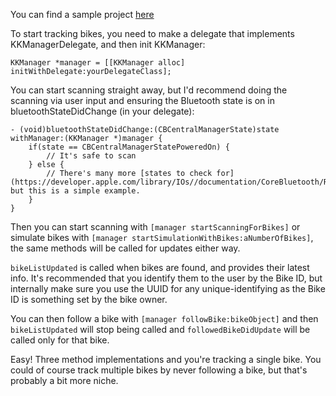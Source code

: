 You can find a sample project [here](https://github.com/BenWoodford/KeiserKit.git)

To start tracking bikes, you need to make a delegate that implements KKManagerDelegate, and then init KKManager:

```
KKManager *manager = [[KKManager alloc] initWithDelegate:yourDelegateClass];
```

You can start scanning straight away, but I'd recommend doing the scanning via user input and ensuring the Bluetooth state is on in bluetoothStateDidChange (in your delegate):

```
- (void)bluetoothStateDidChange:(CBCentralManagerState)state withManager:(KKManager *)manager {
    if(state == CBCentralManagerStatePoweredOn) {
        // It's safe to scan
    } else {
        // There's many more [states to check for](https://developer.apple.com/library/IOs//documentation/CoreBluetooth/Reference/CBCentralManager_Class/index.html#//apple_ref/c/tdef/CBCentralManagerState) but this is a simple example.
    }
}
```

Then you can start scanning with `[manager startScanningForBikes]` or simulate bikes with `[manager startSimulationWithBikes:aNumberOfBikes]`, the same methods will be called for updates either way.
 
`bikeListUpdated` is called when bikes are found, and provides their latest info. It's recommended that you identify them to the user by the Bike ID, but internally make sure you use the UUID for any unique-identifying as the Bike ID is something set by the bike owner.
 
You can then follow a bike with `[manager followBike:bikeObject]` and then `bikeListUpdated` will stop being called and `followedBikeDidUpdate` will be called only for that bike.
 
Easy! Three method implementations and you're tracking a single bike. You could of course track multiple bikes by never following a bike, but that's probably a bit more niche.
